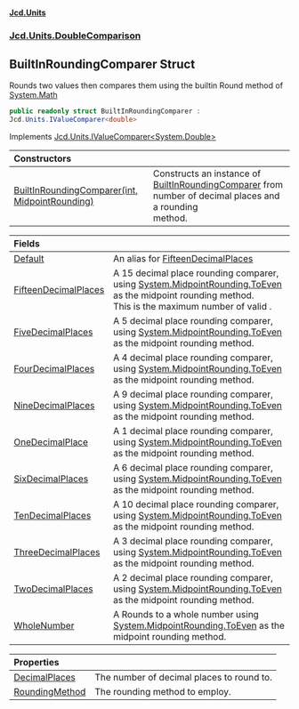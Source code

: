 #### [Jcd.Units](index.md 'index')
### [Jcd.Units.DoubleComparison](Jcd.Units.DoubleComparison.md 'Jcd.Units.DoubleComparison')

## BuiltInRoundingComparer Struct

Rounds two values then compares them using the builtin Round method of [System.Math](https://docs.microsoft.com/en-us/dotnet/api/System.Math 'System.Math')

```csharp
public readonly struct BuiltInRoundingComparer :
Jcd.Units.IValueComparer<double>
```

Implements [Jcd.Units.IValueComparer&lt;](IValueComparer_T_.md 'Jcd.Units.IValueComparer<T>')[System.Double](https://docs.microsoft.com/en-us/dotnet/api/System.Double 'System.Double')[&gt;](IValueComparer_T_.md 'Jcd.Units.IValueComparer<T>')

| Constructors | |
| :--- | :--- |
| [BuiltInRoundingComparer(int, MidpointRounding)](BuiltInRoundingComparer..ctor.tYphWrxAoxUa8qg1tMznVQ.md 'Jcd.Units.DoubleComparison.BuiltInRoundingComparer.BuiltInRoundingComparer(int, MidpointRounding)') | Constructs an instance of [BuiltInRoundingComparer](BuiltInRoundingComparer.md 'Jcd.Units.DoubleComparison.BuiltInRoundingComparer') from number of decimal places and a rounding<br/>method. |

| Fields | |
| :--- | :--- |
| [Default](BuiltInRoundingComparer.Default.md 'Jcd.Units.DoubleComparison.BuiltInRoundingComparer.Default') | An alias for [FifteenDecimalPlaces](BuiltInRoundingComparer.FifteenDecimalPlaces.md 'Jcd.Units.DoubleComparison.BuiltInRoundingComparer.FifteenDecimalPlaces') |
| [FifteenDecimalPlaces](BuiltInRoundingComparer.FifteenDecimalPlaces.md 'Jcd.Units.DoubleComparison.BuiltInRoundingComparer.FifteenDecimalPlaces') | A 15 decimal place rounding comparer, using [System.MidpointRounding.ToEven](https://docs.microsoft.com/en-us/dotnet/api/System.MidpointRounding.ToEven 'System.MidpointRounding.ToEven') as the midpoint rounding method.<br/>This is the maximum number of valid . |
| [FiveDecimalPlaces](BuiltInRoundingComparer.FiveDecimalPlaces.md 'Jcd.Units.DoubleComparison.BuiltInRoundingComparer.FiveDecimalPlaces') | A 5 decimal place rounding comparer, using [System.MidpointRounding.ToEven](https://docs.microsoft.com/en-us/dotnet/api/System.MidpointRounding.ToEven 'System.MidpointRounding.ToEven') as the midpoint rounding method. |
| [FourDecimalPlaces](BuiltInRoundingComparer.FourDecimalPlaces.md 'Jcd.Units.DoubleComparison.BuiltInRoundingComparer.FourDecimalPlaces') | A 4 decimal place rounding comparer, using [System.MidpointRounding.ToEven](https://docs.microsoft.com/en-us/dotnet/api/System.MidpointRounding.ToEven 'System.MidpointRounding.ToEven') as the midpoint rounding method. |
| [NineDecimalPlaces](BuiltInRoundingComparer.NineDecimalPlaces.md 'Jcd.Units.DoubleComparison.BuiltInRoundingComparer.NineDecimalPlaces') | A 9 decimal place rounding comparer, using [System.MidpointRounding.ToEven](https://docs.microsoft.com/en-us/dotnet/api/System.MidpointRounding.ToEven 'System.MidpointRounding.ToEven') as the midpoint rounding method. |
| [OneDecimalPlace](BuiltInRoundingComparer.OneDecimalPlace.md 'Jcd.Units.DoubleComparison.BuiltInRoundingComparer.OneDecimalPlace') | A 1 decimal place rounding comparer, using [System.MidpointRounding.ToEven](https://docs.microsoft.com/en-us/dotnet/api/System.MidpointRounding.ToEven 'System.MidpointRounding.ToEven') as the midpoint rounding method. |
| [SixDecimalPlaces](BuiltInRoundingComparer.SixDecimalPlaces.md 'Jcd.Units.DoubleComparison.BuiltInRoundingComparer.SixDecimalPlaces') | A 6 decimal place rounding comparer, using [System.MidpointRounding.ToEven](https://docs.microsoft.com/en-us/dotnet/api/System.MidpointRounding.ToEven 'System.MidpointRounding.ToEven') as the midpoint rounding method. |
| [TenDecimalPlaces](BuiltInRoundingComparer.TenDecimalPlaces.md 'Jcd.Units.DoubleComparison.BuiltInRoundingComparer.TenDecimalPlaces') | A 10 decimal place rounding comparer, using [System.MidpointRounding.ToEven](https://docs.microsoft.com/en-us/dotnet/api/System.MidpointRounding.ToEven 'System.MidpointRounding.ToEven') as the midpoint rounding method. |
| [ThreeDecimalPlaces](BuiltInRoundingComparer.ThreeDecimalPlaces.md 'Jcd.Units.DoubleComparison.BuiltInRoundingComparer.ThreeDecimalPlaces') | A 3 decimal place rounding comparer, using [System.MidpointRounding.ToEven](https://docs.microsoft.com/en-us/dotnet/api/System.MidpointRounding.ToEven 'System.MidpointRounding.ToEven') as the midpoint rounding method. |
| [TwoDecimalPlaces](BuiltInRoundingComparer.TwoDecimalPlaces.md 'Jcd.Units.DoubleComparison.BuiltInRoundingComparer.TwoDecimalPlaces') | A 2 decimal place rounding comparer, using [System.MidpointRounding.ToEven](https://docs.microsoft.com/en-us/dotnet/api/System.MidpointRounding.ToEven 'System.MidpointRounding.ToEven') as the midpoint rounding method. |
| [WholeNumber](BuiltInRoundingComparer.WholeNumber.md 'Jcd.Units.DoubleComparison.BuiltInRoundingComparer.WholeNumber') | A Rounds to a whole number using [System.MidpointRounding.ToEven](https://docs.microsoft.com/en-us/dotnet/api/System.MidpointRounding.ToEven 'System.MidpointRounding.ToEven') as the midpoint rounding method. |

| Properties | |
| :--- | :--- |
| [DecimalPlaces](BuiltInRoundingComparer.DecimalPlaces.md 'Jcd.Units.DoubleComparison.BuiltInRoundingComparer.DecimalPlaces') | The number of decimal places to round to. |
| [RoundingMethod](BuiltInRoundingComparer.RoundingMethod.md 'Jcd.Units.DoubleComparison.BuiltInRoundingComparer.RoundingMethod') | The rounding method to employ. |
